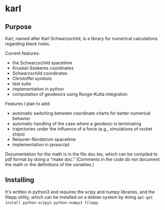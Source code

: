 karl
====

## Purpose

Karl, named after Karl Schwarzschild, is a library for numerical calculations regarding
black holes.

Current features:

* the Schwarzschild spacetime
* Kruskal-Szekeres coordinates 
* Schwarzschild coordinates
* Christoffel symbols
* test suite
* implementation in python
* computation of geodesics using Runge-Kutta integration

Features I plan to add:

* automatic switching between coordinate charts for better numerical behavior
* automatic handling of the case where a geodesic is terminating
* trajectories under the influence of a force (e.g., simulations of rocket ships)
* Reissner-Nordstrom spacetime
* implementation in javascript

Documentation for the math is in the file doc.tex, which can be
compiled to pdf format by doing a "make doc." (Comments in the code do
not document the math or the definitions of the variables.)

## Installing

It's written in python3 and requires the scipy and numpy libraries, and the filepp utility,
which can be installed on a debian
system by doing `apt-get install python-scipy3 python-numpy3 filepp`.

